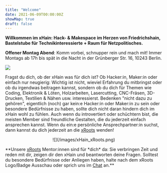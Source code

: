 ```yaml
---
title: "Welcome"
date: 2021-06-09T00:00:00Z
showMap: true
draft: false
---
```

**Willkommen im xHain: Hack- & Makespace im Herzen von Friedrichshain, Bastelstube für Technikinteressierte + Raum für Netzpolitisches.**

**Offener Montag Abend**: Komm vorbei, schnupper rein und mach mit! Immer Montags ab 17h bis spät in die Nacht in der Grünberger Str. 16, 10243 Berlin.

![](/images/space-map.png)

Fragst du dich, ob der xHain was für dich ist? Ob Hacker:in, Maker:in oder einfach nur neugierig: Wichtig ist nicht, wieviel Erfahrung du mitbringst oder ob du irgendwas beitragen kannst, sondern ob du dich für Themen wie Coding, Elektronik & Löten, Holzarbeiten, Lasercutting, CNC-Fräsen, 3D-Drucken, Textilien & Nähen usw. interessierst. Bedenken "nicht dazu zu gehören", eigentlich (noch) gar kein:e Hacker:in oder Maker:in zu sein oder besondere Bedürfnisse zu haben, sollte dich nicht daran hindern dich im xHain wohl zu fühlen. Auch wenn du introvertiert oder schüchtern bist, die meisten Member sind freundliche Gestalten, die du jederzeit einfach ansprechen kannst. Wenn du ein:e persönliche Ansprechpartner:in suchst, dann kannst du dich jederzeit an die <a href="https://wiki.x-hain.de/de/xHain/xRoots" target="_blank">xRoots</a> wenden!
<p align="center">
![](/images/xHain_xRoots.png)
</p>
**Unsere <a href="https://wiki.x-hain.de/de/xHain/xRoots" target="_blank">xRoots</a> Mentor:innen sind für *dich* da: Sie verbringen Zeit und reden mit dir, zeigen dir den xHain und beantworten deine Fragen. Solltest du besondere Bedürfnisse oder Anliegen haben, halte nach dem xRoots Logo/Badge Ausschau oder sprich uns im <a href="chat.x-hain.de" target="_blank">Chat</a> an.**
